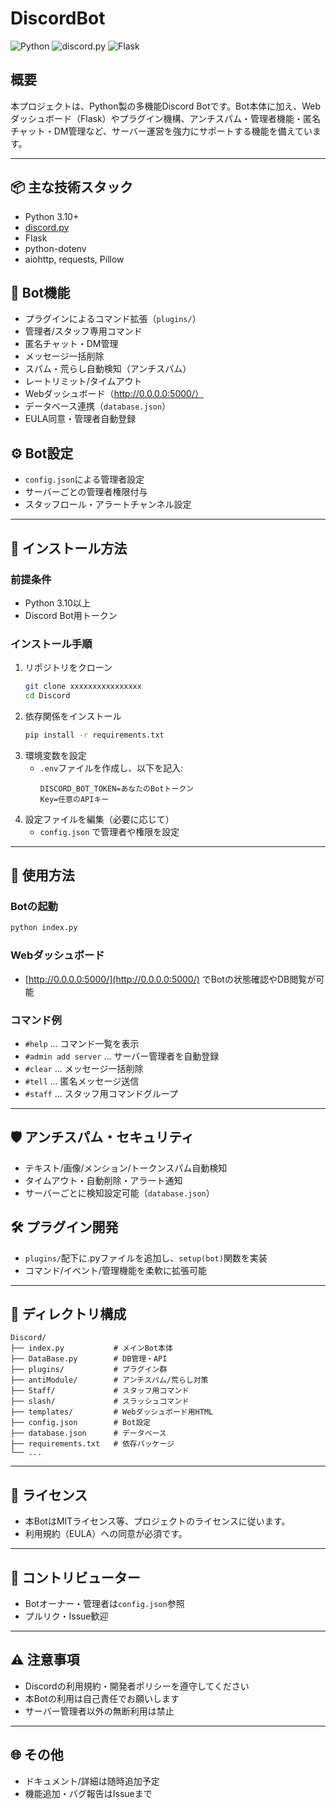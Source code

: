 # DiscordBot

![Python](https://img.shields.io/badge/python-3.10+-blue.svg)
![discord.py](https://img.shields.io/badge/discord.py-2.3.0+-7289da?logo=discord)
![Flask](https://img.shields.io/badge/flask-2.3.0+-yellow?logo=flask)

## 概要
本プロジェクトは、Python製の多機能Discord Botです。Bot本体に加え、Webダッシュボード（Flask）やプラグイン機構、アンチスパム・管理者機能・匿名チャット・DM管理など、サーバー運営を強力にサポートする機能を備えています。

---

## 📦 主な技術スタック
- Python 3.10+
- [discord.py](https://github.com/Rapptz/discord.py)
- Flask
- python-dotenv
- aiohttp, requests, Pillow

## 🤖 Bot機能
- プラグインによるコマンド拡張（`plugins/`）
- 管理者/スタッフ専用コマンド
- 匿名チャット・DM管理
- メッセージ一括削除
- スパム・荒らし自動検知（アンチスパム）
- レートリミット/タイムアウト
- Webダッシュボード（http://0.0.0.0:5000/）
- データベース連携（`database.json`）
- EULA同意・管理者自動登録

## ⚙️ Bot設定
- `config.json`による管理者設定
- サーバーごとの管理者権限付与
- スタッフロール・アラートチャンネル設定

---

## 🚀 インストール方法

### 前提条件
- Python 3.10以上
- Discord Bot用トークン

### インストール手順
1. リポジトリをクローン
   ```bash
   git clone xxxxxxxxxxxxxxxx
   cd Discord
   ```
2. 依存関係をインストール
   ```bash
   pip install -r requirements.txt
   ```
3. 環境変数を設定
   - `.env`ファイルを作成し、以下を記入:
     ```env
     DISCORD_BOT_TOKEN=あなたのBotトークン
     Key=任意のAPIキー
     ```
4. 設定ファイルを編集（必要に応じて）
   - `config.json` で管理者や権限を設定

---

## 📖 使用方法

### Botの起動
```bash
python index.py
```

### Webダッシュボード
- [http://0.0.0.0:5000/](http://0.0.0.0:5000/) でBotの状態確認やDB閲覧が可能

### コマンド例
- `#help` ... コマンド一覧を表示
- `#admin add server` ... サーバー管理者を自動登録
- `#clear` ... メッセージ一括削除
- `#tell` ... 匿名メッセージ送信
- `#staff` ... スタッフ用コマンドグループ

---

## 🛡️ アンチスパム・セキュリティ
- テキスト/画像/メンション/トークンスパム自動検知
- タイムアウト・自動削除・アラート通知
- サーバーごとに検知設定可能（`database.json`）

## 🛠️ プラグイン開発
- `plugins/`配下に.pyファイルを追加し、`setup(bot)`関数を実装
- コマンド/イベント/管理機能を柔軟に拡張可能

---

## 📂 ディレクトリ構成
```
Discord/
├── index.py           # メインBot本体
├── DataBase.py        # DB管理・API
├── plugins/           # プラグイン群
├── antiModule/        # アンチスパム/荒らし対策
├── Staff/             # スタッフ用コマンド
├── slash/             # スラッシュコマンド
├── templates/         # Webダッシュボード用HTML
├── config.json        # Bot設定
├── database.json      # データベース
├── requirements.txt   # 依存パッケージ
└── ...
```

---

## 📝 ライセンス
- 本BotはMITライセンス等、プロジェクトのライセンスに従います。
- 利用規約（EULA）への同意が必須です。

---

## 👤 コントリビューター
- Botオーナー・管理者は`config.json`参照
- プルリク・Issue歓迎

---

## ⚠️ 注意事項
- Discordの利用規約・開発者ポリシーを遵守してください
- 本Botの利用は自己責任でお願いします
- サーバー管理者以外の無断利用は禁止

---

## 🌐 その他
- ドキュメント/詳細は随時追加予定
- 機能追加・バグ報告はIssueまで
